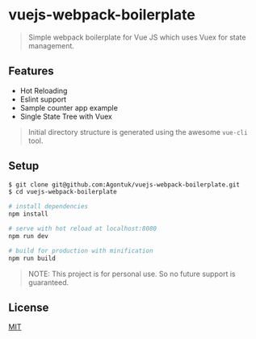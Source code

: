 # vuejs-webpack-boilerplate

> Simple webpack boilerplate for Vue JS which uses Vuex for state management.

## Features
* Hot Reloading
* Eslint support
* Sample counter app example
* Single State Tree with Vuex

> Initial directory structure is generated using the awesome `vue-cli` tool.

## Setup

``` bash
$ git clone git@github.com:Agontuk/vuejs-webpack-boilerplate.git
$ cd vuejs-webpack-boilerplate

# install dependencies
npm install

# serve with hot reload at localhost:8080
npm run dev

# build for production with minification
npm run build
```

> NOTE: This project is for personal use. So no future support is guaranteed.

## License
[MIT](http://opensource.org/licenses/MIT)
